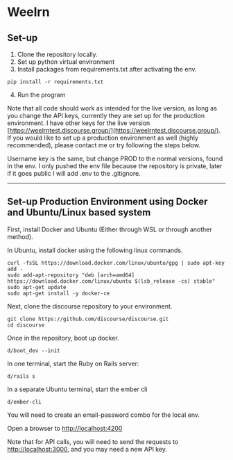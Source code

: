 # Weelrn
## Set-up
1. Clone the repository locally.
2. Set up python virtual environment
3. Install packages from requirements.txt after activating the env.
```
pip install -r requirements.txt
```
4. Run the program

Note that all code should work as intended for the live version, as long as you change the API keys, currently they are set up for the production environment. I have other keys for the live version [https://weelrntest.discourse.group/](https://weelrntest.discourse.group/). If you would like to set up a production environment as well (highly recommended), please contact me or try following the steps below.

Username key is the same, but change PROD to the normal versions, found in the env. I only pushed the env file because the repository is private, later if it goes public I will add .env to the .gitignore.

---
## Set-up Production Environment using Docker and Ubuntu/Linux based system
First, install Docker and Ubuntu (Either through WSL or through another method).


In Ubuntu, install docker using the following linux commands.
```
curl -fsSL https://download.docker.com/linux/ubuntu/gpg | sudo apt-key add -
sudo add-apt-repository "deb [arch=amd64] https://download.docker.com/linux/ubuntu $(lsb_release -cs) stable"
sudo apt-get update
sudo apt-get install -y docker-ce
```

Next, clone the discourse repository to your environment.
```
git clone https://github.com/discourse/discourse.git
cd discourse
```

Once in the repository, boot up docker.
```
d/boot_dev --init
```

In one terminal, start the Ruby on Rails server:
```
d/rails s
```

In a separate Ubuntu terminal, start the ember cli
```
d/ember-cli
```
You will need to create an email-password combo for the local env.

Open a browser to [http://localhost:4200](http://localhost:4200)

Note that for API calls, you will need to send the requests to [http://localhost:3000](http://localhost:3000), and you may need a new API key.
